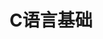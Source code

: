 ---
lang: zh-CN
title: C语言基础
titleTemplate: 数据结构需要掌握的C语言基础
description: 学好C语言，走遍天下都不怕
aside: left
lastUpdated: true
sidebar: false
footer: false
prev:
  text: '第四篇|导数的基本应用'
  link: '/study/math/Advanced_Mathematics/导数的基本应用'
next:
  text: '第六篇|不定积分（原函数）'
  link: '/study/math/Advanced_Mathematics/不定积分（原函数）'  
---